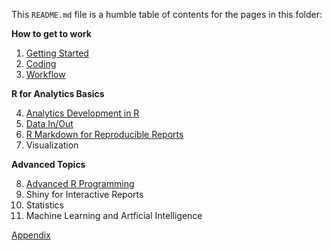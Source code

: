 This `README.md` file is a humble table of contents for the pages in this folder:

**How to get to work**

1. [Getting Started](https://github.com/brandonpope/learningR/blob/master/documentation/Getting-Started.md)
2. [Coding](https://github.com/brandonpope/learningR/blob/master/documentation/Coding.md)
3. [Workflow](https://github.com/brandonpope/learningR/blob/master/documentation/Workflow.md)


**R for Analytics Basics**

4. [Analytics Development in R](https://github.com/brandonpope/learning-R-for-analytics/blob/master/documentation/analytics-development-in-R.md)
5. [Data In/Out](https://github.com/brandonpope/learning-R-for-analytics/blob/master/documentation/data-in-out.md)
6. [R Markdown for Reproducible Reports](https://github.com/brandonpope/learning-R-for-analytics/blob/master/documentation/R-Markdown-for-Reproducible-Reports.md)
7. Visualization


**Advanced Topics**

8. [Advanced R Programming](https://github.com/brandonpope/learning-R-for-analytics/blob/master/documentation/Advanced-R-Programming.md)
9. Shiny for Interactive Reports
10. Statistics
11. Machine Learning and Artficial Intelligence


[Appendix](https://github.com/brandonpope/learning-R-for-analytics/blob/master/documentation/Appendix.md)
